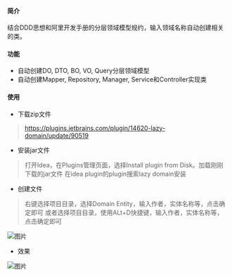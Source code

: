 #### 简介

结合DDD思想和阿里开发手册的分层领域模型规约，输入领域名称自动创建相关的类。

#### 功能

* 自动创建DO, DTO, BO, VO, Query分层领域模型
* 自动创建Mapper, Repository, Manager, Service和Controller实现类
#### 使用

* 下载zip文件
>https://plugins.jetbrains.com/plugin/14620-lazy-domain/update/90519
* 安装jar文件
>打开Idea，在Plugins管理页面，选择Install plugin from Disk。加载刚刚下载的jar文件
> 在idea plugin的plugin搜索lazy domain安装
* 创建文件
>右键选择项目目录，选择Domain Entity，输入作者，实体名称等，点击确定即可
>或者选择项目目录，使用ALt+D快捷键，输入作者，实体名称等，点击确定即可

![图片](https://uploader.shimo.im/f/tqAkxDnaYcGOsWAw.png!thumbnail)

* 效果

![图片](https://uploader.shimo.im/f/xR7nXP5JJmkq89aI.png!thumbnail)

 

